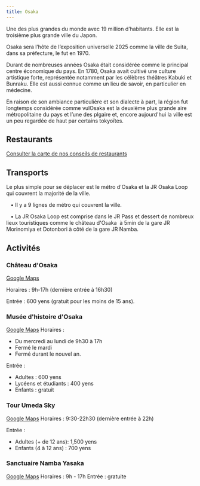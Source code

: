 ```yaml
---
title: Osaka
---
```


Une des plus grandes du monde avec 19 million d’habitants. Elle est la troisième plus grande ville du Japon.  

Osaka sera l’hôte de l’exposition universelle 2025 comme la ville de Suita, dans sa préfecture, le fut en 1970.  

Durant de nombreuses années Osaka était considérée comme le principal centre économique du pays. En 1780, Osaka avait cultivé une culture artistique forte, représentée notamment par les célèbres théâtres Kabuki et Bunraku. Elle est aussi connue comme un lieu de savoir, en particulier en médecine.  

En raison de son ambiance particulière et son dialecte à part, la région fut longtemps considérée comme vulOsaka est la deuxième plus grande aire métropolitaine du pays et l’une des plgaire et, encore aujourd'hui la ville est un peu regardée de haut par certains tokyoïtes.  

## Restaurants

[Consulter la carte de nos conseils de restaurants](https://www.google.com/maps/d/u/0/edit?mid=1aIoiKY0PjbiB5-P-VvhIc4yOxQiW5wk&usp=sharing)

## Transports

Le plus simple pour se déplacer est le métro d'Osaka et la JR Osaka Loop qui couvrent la majorité de la ville.

   • Il y a 9 lignes de métro qui couvrent la ville. 

   • La JR Osaka Loop est comprise dans le JR Pass et dessert de nombreux lieux touristiques comme le château d'Osaka  à 5min de la gare JR Morinomiya et Dotonbori à côté de la gare JR Namba.

## Activités

### Château d'Osaka

[Google Maps](https://maps.app.goo.gl/81q6wK3sn9qxHJP39)

Horaires : 9h-17h (dernière entrée à 16h30)

Entrée : 600 yens (gratuit pour les moins de 15 ans).

### Musée d'histoire d'Osaka

[Google Maps](https://maps.app.goo.gl/c72p2R2JvehTSX64A)
Horaires :

- Du mercredi au lundi de 9h30 à 17h
- Fermé le mardi
- Fermé durant le nouvel an.

Entrée :

- Adultes : 600 yens
- Lycéens et étudiants : 400 yens
- Enfants : gratuit

### Tour Umeda Sky

[Google Maps](https://maps.app.goo.gl/ApPhQ6atqdkT1cbg8)
Horaires : 9:30-22h30 (dernière entrée à 22h)

Entrée :

- Adultes (+ de 12 ans): 1,500 yens
- Enfants (4 à 12 ans) : 700 yens

### Sanctuaire Namba Yasaka

[Google Maps](https://maps.app.goo.gl/h2c9n6DzDhnq5AXC7)
Horaires : 9h - 17h
Entrée : gratuite
